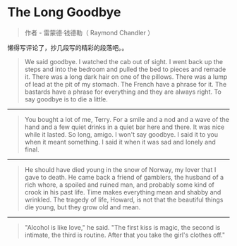 # The Long Goodbye

> 作者 - 雷蒙德·钱德勒（ Raymond Chandler ）

懒得写评论了，抄几段写的精彩的段落吧。。

> We said goodbye. I watched the cab out of sight. I went back up the steps and into the bedroom and pulled the bed to pieces and remade it. There was a long dark hair on one of the pillows. There was a lump of lead at the pit of my stomach.
The French have a phrase for it. The bastards have a phrase for everything and they are always right.
To say goodbye is to die a little.

---

> You bought a lot of me, Terry. For a smile and a nod and a wave of the hand and a few quiet drinks in a quiet bar here and there. It was nice while it lasted. So long, amigo. I won't say goodbye. I said it to you when it meant something. I said it when it was sad and lonely and final.

---

> He should have died young in the snow of Norway, my lover that I gave to death. He came back a friend of gamblers, the husband of a rich whore, a spoiled and ruined man, and probably some kind of crook in his past life. Time makes everything mean and shabby and wrinkled.
The tragedy of life, Howard, is not that the beautiful things die young, but they grow old and mean.

---

> "Alcohol is like love," he said. "The first kiss is magic, the second is intimate, the third is routine. After that you take the girl's clothes off."
